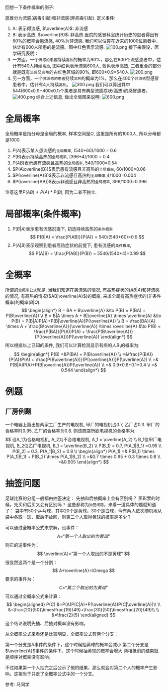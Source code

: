 回想一下条件概率的例子:

感冒分为流感(病毒引起)和非流感(非病毒引起). 
定义事件:
1. A: 表示得流感, $\overline{A}$: 非流感
2. B: 表示高热, $\overline{B}$: 非高热
医院的感冒科室统计历史的患者得出有60%的概率会患流感, 40%为非流感. 我们可以估算在近来的1000位患者中，估计有600人所患的是流感。图中红色表示流感.
![100.png](100.png)
接下来假设，医学研究表明：
1. 一方面，一个`流感的患者`持续`高热`的概率为90%，那么在600个流感患者中，估计有540人持续`高热`, 图中红色表示流感600人, 蓝色表示高热, 二者重合的部分就是既有`流感`又`高热`的占红色区域的90%, 即600*0.9=540人
![200.png](200.png)
2. 另一方面，一个`非流感的患者`持续`高热`的概率为1%，那么在400个`非流感`型感冒患者中，估计有4人持续`高热`。
![300.png](300.png)
我们可以算出其中544(600x0.9+400x0.1)个患者是具有典型流感症状(高热)的感冒患者。
![400.png](400.png)
综合上述信息, 做出全局图来说明:
![600.png](600.png)

# 全局概率
全局概率是指分母是全局的概率, 样本空间是$\Omega$, 这里是所有的1000人, 所以分母都是1000.
1. $P(A)$表示某人患流感的`全局概率`, (540+60)/1000 = 0.6
2. $P(B)$表示持续高热的`全局概率`, (396+4)/1000 = 0.4
3. $P(AB)$表示患有流感且高热的`全局概率`, 540/1000=0.54
8. $P(A\overline{B})$表示患有流感且非高热的`全局概率`, 60/1000=0.06
9. $P(\overline{A}B)$表示非流感且高热的`全局概率`,4/1000=0.004
10. $P(\overline{AB})$表示非流感且非高热的`全局概率`, 396/1000=0.396

注意这里$P(AB) \neq P(A)*P(B)$, 因为二者不独立.
# 局部概率(条件概率)
1. $P(B|A)$表示患有流感前提下, 初选持续高热的`条件概率`
$$
P(B|A) = \frac{P(AB)}{P(A)} = 540/(540+60)=0.9
$$
1. $P(A|B)$表示观察到患者高热症状的前提下, 患有流感的`条件概率`, 
$$
P(A|B) = \frac{P(AB)}{P(B)} = 5540/(540+4)=0.99
$$


# 全概率
所谓的`全概率公式`就是, 当我们知道在患流感的情况, 有高热症状的($AB|A$)和非流感的情况, 有高热的情况($AB|\overline{A}$)的概率, 来求全局有高热症状的(非条件概率)的概率($B|\Omega$).
$$
\begin{align*}
B = BA + B\overline{A} &\to P(B) = P(BA) + P(B\overline{A})  \\
B = B|A \times A + B|\overline{A} \times \overline{A} &\to P(B) = P(B|A)P(A)+P(B|\overline{A})P(\overline{A})  \\
B = \frac{BA}{A} \times A  +   \frac{B\overline{A}}{\overline{A}} \times \overline{A} &\to P(B) = \frac{P(BA)}{P(A)}P(A) + \frac{P(B\overline{A})}{P(\overline{A})}P(\overline{A}) 
\end{align*}
$$
所以根据以上已知的条件, 我们可以计算检测显示有病的人$B_1$的概率为:
$$
\begin{align*}
    P(B) =&P(BA) + P(B\overline{A})  \\
    =&\frac{P(BA)}{P(A)}P(A) + \frac{P(B\overline{A})}{P(\overline{A})}P(\overline{A})  \\
    =& P(B|A)P(A)+P(B|\overline{A})P(\overline{A})  \\
    =& 0.9*0.6+0.1*0.4  \\
    =& 0.544
\end{align*}
$$


# 例题
## 厂房例题
一个电器上篇出售两家工厂生产的电视机, 甲厂的电视机占0.7, 乙厂占0.3. 甲厂的合格率时0.95, 乙厂的合格率为0.8. 则该商店所欲电视机的合格率为:
$$
设A_1为合格电视机, A_2为不合格电视机, A_1 = \overline{A_2} \\
B_1位甲厂电视机, B_2位乙厂电视机, B_1 = \overline{B_2} \\
P(B_1) = 0.7, P(A_1|B_1) =0.95 \\
P(B_2) = 0.3, P(A_1|B_2) = 0.8 \\
\begin{align*}
P(A_1) =& P(B_1) \times P(A_1|B_1) + P(B_2) \times P(A_1|B_2) \\
=&0.7 \times 0.95 + 0.3 \times 0.8  \\
=&0.905
\end{align*}
$$

# 抽签问题
足球比赛的分组一般都由抽签决定：
先抽和后抽概率上会有区别吗？
买彩票的时候，先买和后买又会有区别吗？
这些都称为`抽签问题`，来看一道具体的题就知道了：
袋中有50个乒乓球，其中20个是黄球，30个是白球，今有两人依次随机地从袋中各取一球，取后不放回，则第二个人取得黄球的概率是多少？

可以通过全概率公式来求解，设事件：
$$
A=“第一个人取出的为黄球”
$$
则它的逆事件为：
$$
\overline{A}=“第一个人取出的不是黄球”
$$
很显然这两个是一个分割：
$$
A+\overline{A}=\Omega
$$
要求的事件为：
$$
C=“第二个取出的为黄球”
$$
可以通过全概率公式来计算：
$$
\begin{aligned}
    P(C)
        &=P(A)P(C|A)+P(\overline{A})P(C|\overline{A})\\
        \\
        &=\frac{20}{50}\times\frac{19}{49}+\frac{30}{50}\times\frac{20}{49}\\
        \\
        &=\frac{2}{5}
\end{aligned}
$$
这个结论说明先抽、后抽对概率没有影响。

从全概率公式来看还是比较明显，全概率公式有两个分支：

第一个分支是A事件的条件下，这个时候抽黄球的概率会减小
第二个分支是$\overline{A}$事件的条件下，这个时候抽黄球的概率会增大
两相抵消的结果就是顺序对概率没有影响。

不过如果第一个人抽完之后公示了他的结果，那么就会对第二个人的概率产生影响，这相当于只走了全概率公式中的一个分支。

参考:
马同学